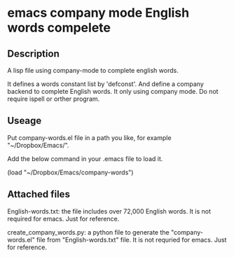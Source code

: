# emacs company mode English words compelete

## Description
A lisp file using company-mode to complete english words.

It defines a words constant list by 'defconst'. 
And define a company backend to complete English words.
It only using company mode.
Do not require ispell or orther program.

## Useage

Put company-words.el file in a path you like, for example "~/Dropbox/Emacs/".

Add the below command in your .emacs file to load it.

(load "~/Dropbox/Emacs/company-words")

## Attached files

English-words.txt: the file includes over 72,000 English words. 
It is not required for emacs. Just for reference.

create_company_words.py: a python file to generate the "company-words.el" file from "English-words.txt" file. It is not requried for emacs. Just for reference.

